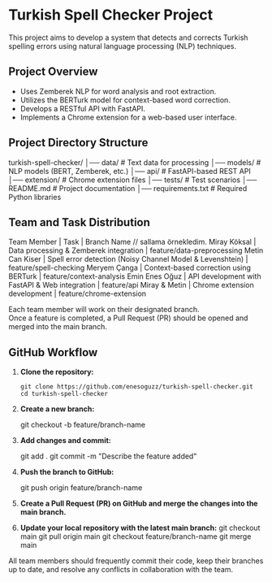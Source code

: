 # Turkish Spell Checker Project
This project aims to develop a system that detects and corrects Turkish spelling errors using natural language processing (NLP) techniques.

## Project Overview
- Uses Zemberek NLP for word analysis and root extraction.
- Utilizes the BERTurk model for context-based word correction.
- Develops a RESTful API with FastAPI.
- Implements a Chrome extension for a web-based user interface.

## Project Directory Structure
turkish-spell-checker/
│── data/                   # Text data for processing
│── models/                 # NLP models (BERT, Zemberek, etc.)
│── api/                    # FastAPI-based REST API
│── extension/              # Chrome extension files
│── tests/                  # Test scenarios
│── README.md               # Project documentation
│── requirements.txt        # Required Python libraries

## Team and Task Distribution
Team Member | Task | Branch Name
// sallama örnekledim.
Miray Köksal | Data processing & Zemberek integration | feature/data-preprocessing
Metin Can Kiser | Spell error detection (Noisy Channel Model & Levenshtein) | feature/spell-checking
Meryem Çanga | Context-based correction using BERTurk | feature/context-analysis
Emin Enes Oğuz | API development with FastAPI & Web integration | feature/api
Miray & Metin | Chrome extension development | feature/chrome-extension

Each team member will work on their designated branch.  
Once a feature is completed, a Pull Request (PR) should be opened and merged into the main branch.

## GitHub Workflow
1. **Clone the repository:**
   ```
   git clone https://github.com/enesoguzz/turkish-spell-checker.git
   cd turkish-spell-checker
   ```

2. **Create a new branch:**
   
   git checkout -b feature/branch-name
   

3. **Add changes and commit:**
   
   git add .
   git commit -m "Describe the feature added"
   

4. **Push the branch to GitHub:**
   
   git push origin feature/branch-name
  

5. **Create a Pull Request (PR) on GitHub and merge the changes into the main branch.**

6. **Update your local repository with the latest main branch:**
   git checkout main
   git pull origin main
   git checkout feature/branch-name
   git merge main
  

All team members should frequently commit their code, keep their branches up to date, and resolve any conflicts in collaboration with the team.
